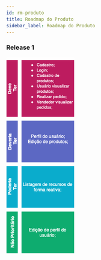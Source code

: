 ```yaml
---
id: rm-produto
title: Roadmap do Produto
sidebar_label: Roadmap do Produto
---
```


### Release 1

![Roadmap do Produto](assets/roadmap/roadmap-produto.png)
